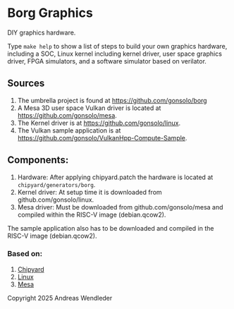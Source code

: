 # Borg Graphics

DIY graphics hardware.

Type `make help` to show a list of steps to build your own graphics hardware, including a SOC, Linux
kernel including kernel driver, user space graphics driver, FPGA simulators, and a software
simulator based on verilator.

## Sources

1. The umbrella project is found at https://github.com/gonsolo/borg
2. A Mesa 3D user space Vulkan driver is located at https://github.com/gonsolo/mesa.
3. The Kernel driver is at https://github.com/gonsolo/linux.
4. The Vulkan sample application is at https://github.com/gonsolo/VulkanHpp-Compute-Sample.

## Components:

1. Hardware: After applying chipyard.patch the hardware is located at `chipyard/generators/borg`.
2. Kernel driver: At setup time it is downloaded from github.com/gonsolo/linux.
3. Mesa driver: Must be downloaded from github.com/gonsolo/mesa and compiled within the RISC-V
   image (debian.qcow2).

The sample application also has to be downloaded and compiled in the RISC-V image (debian.qcow2).

### Based on:

1. [Chipyard](https://chipyard.readthedocs.io)
2. [Linux](https://kernel.org)
3. [Mesa](https://mesa3d.org)

Copyright 2025 Andreas Wendleder
